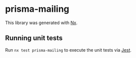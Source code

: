 # prisma-mailing

This library was generated with [Nx](https://nx.dev).

## Running unit tests

Run `nx test prisma-mailing` to execute the unit tests via [Jest](https://jestjs.io).
